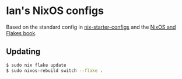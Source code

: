 # Ian's NixOS configs

Based on the standard config in [nix-starter-configs](https://github.com/Misterio77/nix-starter-configs) and the [NixOS and Flakes book](https://nixos-and-flakes.thiscute.world/).

## Updating

```bash
$ sudo nix flake update
$ sudo nixos-rebuild switch --flake .
```
